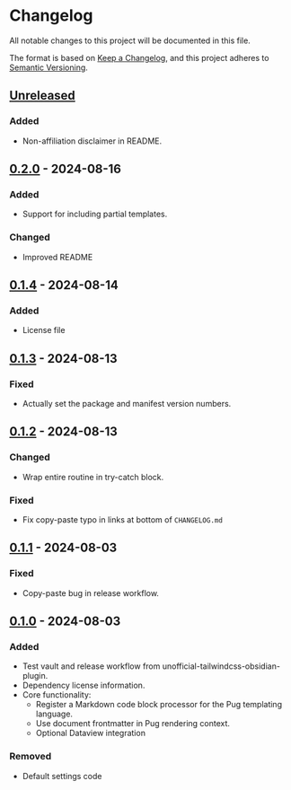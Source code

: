 # Changelog

All notable changes to this project will be documented in this file.

The format is based on [Keep a Changelog](https://keepachangelog.com/en/1.0.0/),
and this project adheres to
[Semantic Versioning](https://semver.org/spec/v2.0.0.html).

<!-- #### Subheading order reference -->
<!-- -   `Added` -->
<!-- -   `Changed` -->
<!-- -   `Deprecated` -->
<!-- -   `Removed` -->
<!-- -   `Fixed` -->
<!-- -   `Security` -->

## [Unreleased]

### Added

- Non-affiliation disclaimer in README.

## [0.2.0] - 2024-08-16

### Added

- Support for including partial templates.

### Changed

- Improved README

## [0.1.4] - 2024-08-14

### Added

- License file

## [0.1.3] - 2024-08-13

### Fixed

- Actually set the package and manifest version numbers.

## [0.1.2] - 2024-08-13

### Changed

- Wrap entire routine in try-catch block.

### Fixed

- Fix copy-paste typo in links at bottom of `CHANGELOG.md`

## [0.1.1] - 2024-08-03

### Fixed

- Copy-paste bug in release workflow.

## [0.1.0] - 2024-08-03

### Added

- Test vault and release workflow from unofficial-tailwindcss-obsidian-plugin.
- Dependency license information.
- Core functionality:
  - Register a Markdown code block processor for the Pug templating language.
  - Use document frontmatter in Pug rendering context.
  - Optional Dataview integration

### Removed

- Default settings code

[unreleased]:
  https://github.com/nicholas-wilcox/unofficial-pug-obsidian-plugin/compare/0.2.0...HEAD
[0.2.0]:
  https://github.com/nicholas-wilcox/unofficial-pug-obsidian-plugin/compare/0.1.4...0.2.0
[0.1.4]:
  https://github.com/nicholas-wilcox/unofficial-pug-obsidian-plugin/compare/0.1.3...0.1.4
[0.1.3]:
  https://github.com/nicholas-wilcox/unofficial-pug-obsidian-plugin/compare/0.1.2...0.1.3
[0.1.2]:
  https://github.com/nicholas-wilcox/unofficial-pug-obsidian-plugin/compare/0.1.1...0.1.2
[0.1.1]:
  https://github.com/nicholas-wilcox/unofficial-pug-obsidian-plugin/compare/0.1.0...0.1.1
[0.1.0]:
  https://github.com/nicholas-wilcox/unofficial-pug-obsidian-plugin/releases/tag/0.1.0
